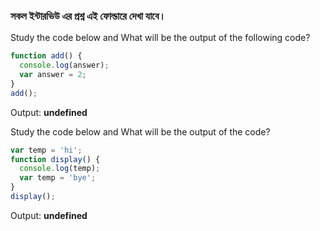 ### সকল ইন্টারভিউ এর প্রশ্ন এই ফোল্ডারে দেখা যাবে।

Study the code below and What will be the output of the following code?

```js
function add() {
  console.log(answer);
  var answer = 2;
}
add();
```

Output: **undefined**

Study the code below and What will be the output of the code?

```js
var temp = 'hi';
function display() {
  console.log(temp);
  var temp = 'bye';
}
display();
```

Output: **undefined**
